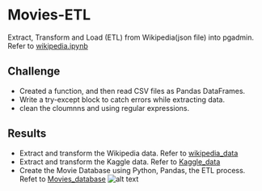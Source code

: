 # Movies-ETL
Extract, Transform and Load (ETL) from Wikipedia(json file) into pgadmin. Refer to [wikipedia.ipynb](../main/wikipedia.ipynb) 

## Challenge
- Created a function, and then read CSV files as Pandas DataFrames.
- Write a try-except block to catch errors while extracting data.
- clean the cloumnns and using regular expressions.

## Results
- Extract and transform the Wikipedia data. Refer to [wikipedia_data](../main/ETL_Deliverable2_WikipediaData.ipynb) 
- Extract and transform the Kaggle data. Refer to [Kaggle_data](../main/ETL_Deliverable3_KaggleData.ipynb) 
- Create the Movie Database using Python, Pandas, the ETL process. Refet to [Movies_database](../main/ETL_Deliverable4_MoviesDatabase.ipynb) 
![alt text](../main/movies_query.png "movies_query")
